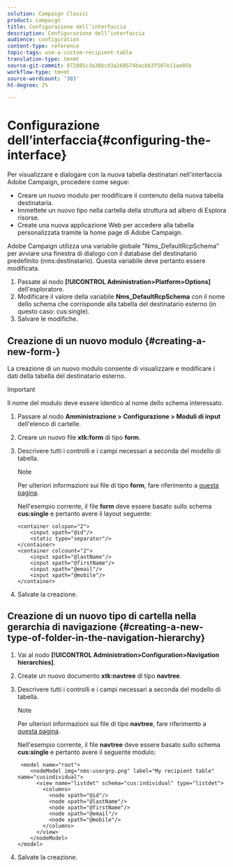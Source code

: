 ```yaml
---
solution: Campaign Classic
product: campaign
title: Configurazione dell’interfaccia
description: Configurazione dell’interfaccia
audience: configuration
content-type: reference
topic-tags: use-a-custom-recipient-table
translation-type: tm+mt
source-git-commit: 972885c3a38bcd3a260574bacbb3f507e11ae05b
workflow-type: tm+mt
source-wordcount: '303'
ht-degree: 2%

---
```



# Configurazione dell’interfaccia{#configuring-the-interface}

Per visualizzare e dialogare con la nuova tabella destinatari nell&#39;interfaccia  Adobe Campaign, procedere come segue:

* Creare un nuovo modulo per modificare il contenuto della nuova tabella destinataria.
* Immettete un nuovo tipo nella cartella della struttura ad albero di Esplora risorse.
* Create una nuova applicazione Web per accedere alla tabella personalizzata tramite la home page di  Adobe Campaign.

 Adobe Campaign utilizza una variabile globale &quot;Nms_DefaultRcpSchema&quot; per avviare una finestra di dialogo con il database del destinatario predefinito (nms:destinatario). Questa variabile deve pertanto essere modificata.

1. Passate al nodo **[!UICONTROL Administration>Platform>Options]** dell&#39;esploratore.
1. Modificare il valore della variabile **Nms_DefaultRcpSchema** con il nome dello schema che corrisponde alla tabella del destinatario esterno (in questo caso: cus:single).
1. Salvare le modifiche.

## Creazione di un nuovo modulo {#creating-a-new-form-}

La creazione di un nuovo modulo consente di visualizzare e modificare i dati della tabella del destinatario esterno.

>[!IMPORTANT]
>
>Il nome del modulo deve essere identico al nome dello schema interessato.

1. Passare al nodo **Amministrazione > Configurazione > Moduli di input** dell&#39;elenco di cartelle.
1. Creare un nuovo file **xtk:form** di tipo **form**.
1. Descrivere tutti i controlli e i campi necessari a seconda del modello di tabella.

   >[!NOTE]
   >
   >Per ulteriori informazioni sui file di tipo **form**, fare riferimento a [questa pagina](../../configuration/using/identifying-a-form.md).

   Nell&#39;esempio corrente, il file **form** deve essere basato sullo schema **cus:single** e pertanto avere il layout seguente:

   ```
   <container colspan="2">
       <input xpath="@id"/>
       <static type="separator"/>
   </container>
   <container colcount="2">
       <input xpath="@lastName"/>
       <input xpath="@firstName"/>
       <input xpath="@email"/>
       <input xpath="@mobile"/>
   </container> 
   ```

1. Salvate la creazione.

## Creazione di un nuovo tipo di cartella nella gerarchia di navigazione {#creating-a-new-type-of-folder-in-the-navigation-hierarchy}

1. Vai al nodo **[!UICONTROL Administration>Configuration>Navigation hierarchies]**.
1. Create un nuovo documento **xtk:navtree** di tipo **navtree**.
1. Descrivere tutti i controlli e i campi necessari a seconda del modello di tabella.

   >[!NOTE]
   >
   >Per ulteriori informazioni sui file di tipo **navtree**, fare riferimento a [questa pagina](../../configuration/using/about-navigation-hierarchy.md).

   Nell&#39;esempio corrente, il file **navtree** deve essere basato sullo schema **cus:single** e pertanto avere il seguente modulo:

   ```
    <model name="root">
       <nodeModel img="nms:usergrp.png" label="My recipient table" name="cusindividual">
         <view name="listdet" schema="cus:individual" type="listdet">
           <columns>
             <node xpath="@id"/>
             <node xpath="@lastName"/>
             <node xpath="@firstName"/>
             <node xpath="@email"/>
             <node xpath="@mobile"/>
           </columns>
         </view>
       </nodeModel>
   </model>
   ```

1. Salvate la creazione.

